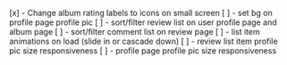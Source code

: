 [x] - Change album rating labels to icons on small screen
[ ] - set bg on profile page profile pic
[ ] - sort/filter review list on user profile page and album page
[ ] - sort/filter comment list on review page
[ ] - list item animations on load (slide in or cascade down)
[ ] - review list item profile pic size responsiveness
[ ] - profile page profile pic size responsiveness
